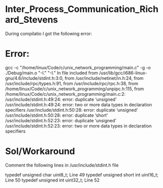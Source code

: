 Inter_Process_Communication_Richard_Stevens
===========================================
During compilatio I got the following error:

Error:
========
gcc -c  "/home/linux/Code/c/unix_network_programming/main.c" -g  -o ./Debug/main.o "-I." "-I." 
In file included from /usr/lib/gcc/i686-linux-gnu/4.6/include/stdint.h:3:0,
                 from /usr/include/netinet/in.h:24,
                 from /usr/include/rpc/types.h:91,
                 from /usr/include/rpc/rpc.h:38,
                 from /home/linux/Code/c/unix_network_programming/unpipc.h:115,
                 from /home/linux/Code/c/unix_network_programming/main.c:2:
/usr/include/stdint.h:49:24: error: duplicate ‘unsigned’
/usr/include/stdint.h:49:24: error: two or more data types in declaration specifiers
/usr/include/stdint.h:50:28: error: duplicate ‘unsigned’
/usr/include/stdint.h:50:28: error: duplicate ‘short’
/usr/include/stdint.h:52:23: error: duplicate ‘unsigned’
/usr/include/stdint.h:52:23: error: two or more data types in declaration specifiers

Sol/Workaround
==================
Comment the following lines in /usr/include/stdint.h file

typedef unsigned char     uint8_t; Line 49
typedef unsigned short int    uint16_t; Line 50
typedef unsigned int      uint32_t; Line 52




